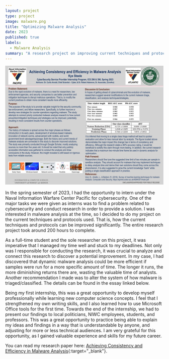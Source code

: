 ```yaml
---
layout: project
type: project
image: malware.png
title: "Optimizing Malware Analysis"
date: 2023
published: true
labels:
  - Malware Analysis
summary: "A research project on improving current techniques and protocols for malware analysis to achieve better consistency and efficiency."
---
```


<div class="p-4">
  <img width="1000px" src="https://github.com/kyesteele/kyesteele.github.io/blob/main/malwareposter.jpg?raw=true" >
</div>

  In the spring semester of 2023, I had the opportunity to intern under the Naval Information Warfare Center Pacific for cybersecurity. One of the major tasks we were given as interns was to find a problem related to cybersecurity and conduct research in order to provide a solution. I was interested in malware analysis at the time, so I decided to do my project on the current techniques and protocols used. That is, how the current techniques and protocols can be improved significantly. The entire research project took around 200 hours to complete.
	
 As a full-time student and the sole researcher on this project, it was imperative that I managed my time well and stuck to my deadlines. Not only was I responsible for conducting the research, it was crucial to analyze and connect this research to discover a potential improvement. In my case, I had discovered that dynamic malware analysis could be more efficient if samples were run for a more specific amount of time. The longer it runs, the more diminishing returns there are, wasting the valuable time of analysts. Another recommendation I made was to alter the system of how malware is triaged/classified. The details can be found in the essay linked below.
	
 Being my first internship, this was a great opportunity to develop myself professionally while learning new computer science concepts. I feel that I strengthened my own writing skills, and I also learned how to use Microsoft Office tools for the first time. Towards the end of the internship, we had to present our findings to local politicians, NIWC employees, students, and professors. This was a great opportunity to practice being able to explain my ideas and findings in a way that is understandable by anyone, and adjusting for more or less technical audiences. I am very grateful for this opportunity, as I gained valuable experience and skills for my future career.

You can read my research paper here: [Achieving Consistency and Efficiency in Malware Analysis](https://github.com/kyesteele/kyesteele.github.io/blob/40631f73da6fc225e139c043eb6d880706d05e20/malwarepaper.pdf){:target="_blank"}.
